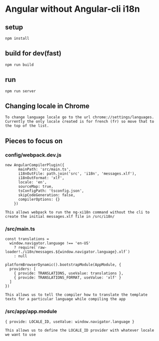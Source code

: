 
# Angular without Angular-cli i18n

## setup

`npm install`

## build for dev(fast)

`npm run build`

## run

`npm run server`

## Changing locale in Chrome

`To change language locale go to the url chrome://settings/languages. Currently the only locale created is for french (fr) so move that to the top of the list.`

## Pieces to focus on 

### config/webpack.dev.js
```
new AngularCompilerPlugin({
      mainPath: 'src/main.ts',
      i18nOutFile: path.join('src', 'i18n', 'messages.xlf'),
      i18nOutFormat: 'xlf',
      locale: 'en',
      sourceMap: true,
      tsConfigPath: 'tsconfig.json',
      skipCodeGeneration: false,
      compilerOptions: {}
    })
```
`This allows webpack to run the ng-xi18n command without the cli to create the initial messages.xlf file in /src/i18n/`

### /src/main.ts
```
const translations =
  window.navigator.language !== 'en-US'
    ? require(`raw-loader!./i18n/messages.${window.navigator.language}.xlf`)
    : null

platformBrowserDynamic().bootstrapModule(AppModule, {
  providers: [
    { provide: TRANSLATIONS, useValue: translations },
    { provide: TRANSLATIONS_FORMAT, useValue: 'xlf' }
  ]
})
```
`This allows us to tell the compiler how to translate the template texts for a particular language while compiling the app`
### /src/app/app.module
```
{ provide: LOCALE_ID, useValue: window.navigator.language }
```
`This allows us to define the LOCALE_ID provider with whatever locale we want to use`

